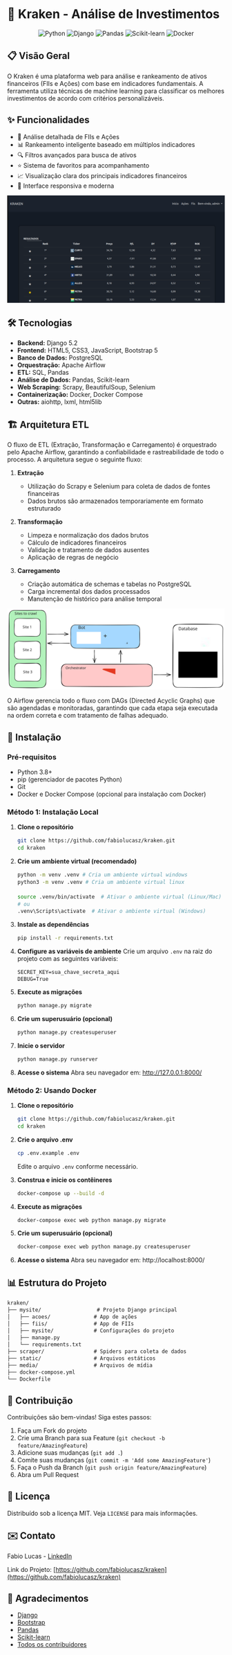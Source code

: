 # 🏦 Kraken - Análise de Investimentos

<div align="center">
  <img src="https://img.shields.io/badge/Python-3.8+-blue?style=for-the-badge&logo=python&logoColor=white" alt="Python">
  <img src="https://img.shields.io/badge/Django-5.2-092E20?style=for-the-badge&logo=django&logoColor=white" alt="Django">
  <img src="https://img.shields.io/badge/Pandas-2.3-150458?style=for-the-badge&logo=pandas&logoColor=white" alt="Pandas">
  <img src="https://img.shields.io/badge/Scikit--learn-1.7.0-F7931E?style=for-the-badge&logo=scikit-learn&logoColor=white" alt="Scikit-learn">
  <img src="https://img.shields.io/badge/Docker-2496ED?style=for-the-badge&logo=docker&logoColor=white" alt="Docker">
</div>

## 📋 Visão Geral

O Kraken é uma plataforma web para análise e rankeamento de ativos financeiros (FIIs e Ações) com base em indicadores fundamentais. A ferramenta utiliza técnicas de machine learning para classificar os melhores investimentos de acordo com critérios personalizáveis.

## ✨ Funcionalidades

- 🏦 Análise detalhada de FIIs e Ações
- 📊 Rankeamento inteligente baseado em múltiplos indicadores
- 🔍 Filtros avançados para busca de ativos
- ⭐ Sistema de favoritos para acompanhamento
- 📈 Visualização clara dos principais indicadores financeiros
- 🚀 Interface responsiva e moderna

<img src="pics/image.png" alt="Acoes">

## 🛠️ Tecnologias

- **Backend:** Django 5.2
- **Frontend:** HTML5, CSS3, JavaScript, Bootstrap 5
- **Banco de Dados:** PostgreSQL
- **Orquestração:** Apache Airflow
- **ETL:** SQL, Pandas
- **Análise de Dados:** Pandas, Scikit-learn
- **Web Scraping:** Scrapy, BeautifulSoup, Selenium
- **Containerização:** Docker, Docker Compose
- **Outras:** aiohttp, lxml, html5lib

## 🏗️ Arquitetura ETL

O fluxo de ETL (Extração, Transformação e Carregamento) é orquestrado pelo Apache Airflow, garantindo a confiabilidade e rastreabilidade de todo o processo. A arquitetura segue o seguinte fluxo:

1. **Extração**
   - Utilização do Scrapy e Selenium para coleta de dados de fontes financeiras
   - Dados brutos são armazenados temporariamente em formato estruturado

2. **Transformação**
   - Limpeza e normalização dos dados brutos
   - Cálculo de indicadores financeiros
   - Validação e tratamento de dados ausentes
   - Aplicação de regras de negócio

3. **Carregamento**
   - Criação automática de schemas e tabelas no PostgreSQL
   - Carga incremental dos dados processados
   - Manutenção de histórico para análise temporal

![Arquitetura ETL](pics/arquitetura.svg)

O Airflow gerencia todo o fluxo com DAGs (Directed Acyclic Graphs) que são agendadas e monitoradas, garantindo que cada etapa seja executada na ordem correta e com tratamento de falhas adequado.

## 🚀 Instalação

### Pré-requisitos

- Python 3.8+
- pip (gerenciador de pacotes Python)
- Git
- Docker e Docker Compose (opcional para instalação com Docker)

### Método 1: Instalação Local

1. **Clone o repositório**
   ```bash
   git clone https://github.com/fabiolucasz/kraken.git
   cd kraken
   ```

2. **Crie um ambiente virtual (recomendado)**
   ```bash
   python -m venv .venv # Cria um ambiente virtual windows
   python3 -m venv .venv # Cria um ambiente virtual linux

   source .venv/bin/activate  # Ativar o ambiente virtual (Linux/Mac)
   # ou
   .venv\Scripts\activate  # Ativar o ambiente virtual (Windows)
   ```

3. **Instale as dependências**
   ```bash
   pip install -r requirements.txt
   ```

4. **Configure as variáveis de ambiente**
   Crie um arquivo `.env` na raiz do projeto com as seguintes variáveis:
   ```
   SECRET_KEY=sua_chave_secreta_aqui
   DEBUG=True
   ```

5. **Execute as migrações**
   ```bash
   python manage.py migrate
   ```

6. **Crie um superusuário (opcional)**
   ```bash
   python manage.py createsuperuser
   ```

7. **Inicie o servidor**
   ```bash
   python manage.py runserver
   ```

8. **Acesse o sistema**
   Abra seu navegador em: http://127.0.0.1:8000/

### Método 2: Usando Docker

1. **Clone o repositório**
   ```bash
   git clone https://github.com/fabiolucasz/kraken.git
   cd kraken
   ```

2. **Crie o arquivo .env**
   ```bash
   cp .env.example .env
   ```
   Edite o arquivo `.env` conforme necessário.

3. **Construa e inicie os contêineres**
   ```bash
   docker-compose up --build -d
   ```

4. **Execute as migrações**
   ```bash
   docker-compose exec web python manage.py migrate
   ```

5. **Crie um superusuário (opcional)**
   ```bash
   docker-compose exec web python manage.py createsuperuser
   ```

6. **Acesse o sistema**
   Abra seu navegador em: http://localhost:8000/

## 📊 Estrutura do Projeto

```
kraken/
├── mysite/                  # Projeto Django principal
│   ├── acoes/              # App de ações
│   ├── fiis/               # App de FIIs
│   ├── mysite/             # Configurações do projeto
│   ├── manage.py
│   └── requirements.txt
├── scraper/                # Spiders para coleta de dados
├── static/                 # Arquivos estáticos
├── media/                  # Arquivos de mídia
├── docker-compose.yml
└── Dockerfile
```

## 🤝 Contribuição

Contribuições são bem-vindas! Siga estes passos:

1. Faça um Fork do projeto
2. Crie uma Branch para sua Feature (`git checkout -b feature/AmazingFeature`)
3. Adicione suas mudanças (`git add .`)
4. Comite suas mudanças (`git commit -m 'Add some AmazingFeature'`)
5. Faça o Push da Branch (`git push origin feature/AmazingFeature`)
6. Abra um Pull Request

## 📄 Licença

Distribuído sob a licença MIT. Veja `LICENSE` para mais informações.

## ✉️ Contato

Fabio Lucas - [LinkedIn](https://www.linkedin.com/in/fabiolucamz/)

Link do Projeto: [https://github.com/fabiolucasz/kraken](https://github.com/fabiolucasz/kraken)

## 📌 Agradecimentos

- [Django](https://www.djangoproject.com/)
- [Bootstrap](https://getbootstrap.com/)
- [Pandas](https://pandas.pydata.org/)
- [Scikit-learn](https://scikit-learn.org/)
- [Todos os contribuidores](../../contributors)